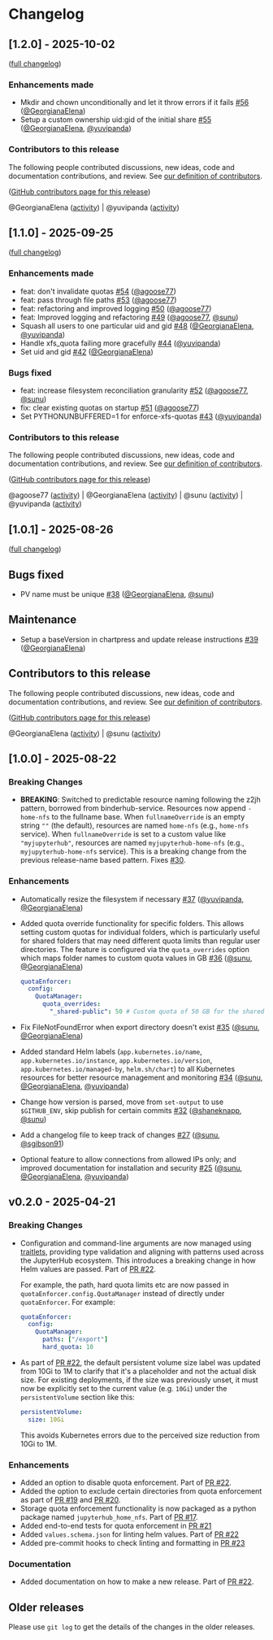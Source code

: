 # Changelog

## [1.2.0] - 2025-10-02

([full changelog](https://github.com/2i2c-org/jupyterhub-home-nfs/compare/1.1.0...34c00b79a00c146f2d19fd4b0aa4481863d9beb9))

### Enhancements made

- Mkdir and chown unconditionally and let it throw errors if it fails [#56](https://github.com/2i2c-org/jupyterhub-home-nfs/pull/56) ([@GeorgianaElena](https://github.com/GeorgianaElena))
- Setup a custom ownership uid:gid of the initial share [#55](https://github.com/2i2c-org/jupyterhub-home-nfs/pull/55) ([@GeorgianaElena](https://github.com/GeorgianaElena), [@yuvipanda](https://github.com/yuvipanda))

### Contributors to this release

The following people contributed discussions, new ideas, code and documentation contributions, and review.
See [our definition of contributors](https://github-activity.readthedocs.io/en/latest/#how-does-this-tool-define-contributions-in-the-reports).

([GitHub contributors page for this release](https://github.com/2i2c-org/jupyterhub-home-nfs/graphs/contributors?from=2025-09-25&to=2025-10-02&type=c))

@GeorgianaElena ([activity](https://github.com/search?q=repo%3A2i2c-org%2Fjupyterhub-home-nfs+involves%3AGeorgianaElena+updated%3A2025-09-25..2025-10-02&type=Issues)) | @yuvipanda ([activity](https://github.com/search?q=repo%3A2i2c-org%2Fjupyterhub-home-nfs+involves%3Ayuvipanda+updated%3A2025-09-25..2025-10-02&type=Issues))

## [1.1.0] - 2025-09-25

([full changelog](https://github.com/2i2c-org/jupyterhub-home-nfs/compare/1.0.1...fa9a311996bb532748d6d650644e2ccb45e92724))

### Enhancements made

- feat: don't invalidate quotas [#54](https://github.com/2i2c-org/jupyterhub-home-nfs/pull/54) ([@agoose77](https://github.com/agoose77))
- feat: pass through file paths [#53](https://github.com/2i2c-org/jupyterhub-home-nfs/pull/53) ([@agoose77](https://github.com/agoose77))
- feat: refactoring and improved logging [#50](https://github.com/2i2c-org/jupyterhub-home-nfs/pull/50) ([@agoose77](https://github.com/agoose77))
- feat: Improved logging and refactoring [#49](https://github.com/2i2c-org/jupyterhub-home-nfs/pull/49) ([@agoose77](https://github.com/agoose77), [@sunu](https://github.com/sunu))
- Squash all users to one particular uid and gid [#48](https://github.com/2i2c-org/jupyterhub-home-nfs/pull/48) ([@GeorgianaElena](https://github.com/GeorgianaElena), [@yuvipanda](https://github.com/yuvipanda))
- Handle xfs_quota failing more gracefully [#44](https://github.com/2i2c-org/jupyterhub-home-nfs/pull/44) ([@yuvipanda](https://github.com/yuvipanda))
- Set uid and gid [#42](https://github.com/2i2c-org/jupyterhub-home-nfs/pull/42) ([@GeorgianaElena](https://github.com/GeorgianaElena))

### Bugs fixed

- feat: increase filesystem reconciliation granularity [#52](https://github.com/2i2c-org/jupyterhub-home-nfs/pull/52) ([@agoose77](https://github.com/agoose77), [@sunu](https://github.com/sunu))
- fix: clear existing quotas on startup [#51](https://github.com/2i2c-org/jupyterhub-home-nfs/pull/51) ([@agoose77](https://github.com/agoose77))
- Set PYTHONUNBUFFERED=1 for enforce-xfs-quotas [#43](https://github.com/2i2c-org/jupyterhub-home-nfs/pull/43) ([@yuvipanda](https://github.com/yuvipanda))

### Contributors to this release

The following people contributed discussions, new ideas, code and documentation contributions, and review.
See [our definition of contributors](https://github-activity.readthedocs.io/en/latest/#how-does-this-tool-define-contributions-in-the-reports).

([GitHub contributors page for this release](https://github.com/2i2c-org/jupyterhub-home-nfs/graphs/contributors?from=2025-08-26&to=2025-09-25&type=c))

@agoose77 ([activity](https://github.com/search?q=repo%3A2i2c-org%2Fjupyterhub-home-nfs+involves%3Aagoose77+updated%3A2025-08-26..2025-09-25&type=Issues)) | @GeorgianaElena ([activity](https://github.com/search?q=repo%3A2i2c-org%2Fjupyterhub-home-nfs+involves%3AGeorgianaElena+updated%3A2025-08-26..2025-09-25&type=Issues)) | @sunu ([activity](https://github.com/search?q=repo%3A2i2c-org%2Fjupyterhub-home-nfs+involves%3Asunu+updated%3A2025-08-26..2025-09-25&type=Issues)) | @yuvipanda ([activity](https://github.com/search?q=repo%3A2i2c-org%2Fjupyterhub-home-nfs+involves%3Ayuvipanda+updated%3A2025-08-26..2025-09-25&type=Issues))

## [1.0.1] - 2025-08-26

([full changelog](https://github.com/2i2c-org/jupyterhub-home-nfs/compare/1.0.0...03c5049dc74cd6be237897c333ba909e869afeeb))

## Bugs fixed

- PV name must be unique [#38](https://github.com/2i2c-org/jupyterhub-home-nfs/pull/38) ([@GeorgianaElena](https://github.com/GeorgianaElena), [@sunu](https://github.com/sunu))

## Maintenance

- Setup a baseVersion in chartpress and update release instructions [#39](https://github.com/2i2c-org/jupyterhub-home-nfs/pull/39) ([@GeorgianaElena](https://github.com/GeorgianaElena))

## Contributors to this release

The following people contributed discussions, new ideas, code and documentation contributions, and review.
See [our definition of contributors](https://github-activity.readthedocs.io/en/latest/#how-does-this-tool-define-contributions-in-the-reports).

([GitHub contributors page for this release](https://github.com/2i2c-org/jupyterhub-home-nfs/graphs/contributors?from=2025-08-22&to=2025-08-26&type=c))

@GeorgianaElena ([activity](https://github.com/search?q=repo%3A2i2c-org%2Fjupyterhub-home-nfs+involves%3AGeorgianaElena+updated%3A2025-08-22..2025-08-26&type=Issues)) | @sunu ([activity](https://github.com/search?q=repo%3A2i2c-org%2Fjupyterhub-home-nfs+involves%3Asunu+updated%3A2025-08-22..2025-08-26&type=Issues))

## [1.0.0] - 2025-08-22

### Breaking Changes

- **BREAKING**: Switched to predictable resource naming following the z2jh pattern, borrowed from binderhub-service. Resources now append `-home-nfs` to the fullname base. When `fullnameOverride` is an empty string `""` (the default), resources are named `home-nfs` (e.g., `home-nfs` service). When `fullnameOverride` is set to a custom value like `"myjupyterhub"`, resources are named `myjupyterhub-home-nfs` (e.g., `myjupyterhub-home-nfs` service). This is a breaking change from the previous release-name based pattern. Fixes [#30](https://github.com/2i2c-org/jupyterhub-home-nfs/issues/30).

### Enhancements

- Automatically resize the filesystem if necessary [#37](https://github.com/2i2c-org/jupyterhub-home-nfs/pull/37) ([@yuvipanda](https://github.com/yuvipanda), [@GeorgianaElena](https://github.com/GeorgianaElena))

- Added quota override functionality for specific folders. This allows setting custom quotas for individual folders, which is particularly useful for shared folders that may need different quota limits than regular user directories. The feature is configured via the `quota_overrides` option which maps folder names to custom quota values in GB [#36](https://github.com/2i2c-org/jupyterhub-home-nfs/pull/36) ([@sunu](https://github.com/sunu), [@GeorgianaElena](https://github.com/GeorgianaElena))

  ```yaml
  quotaEnforcer:
    config:
      QuotaManager:
        quota_overrides:
          "_shared-public": 50 # Custom quota of 50 GB for the shared public folder
  ```

- Fix FileNotFoundError when export directory doesn't exist [#35](https://github.com/2i2c-org/jupyterhub-home-nfs/pull/35) ([@sunu](https://github.com/sunu), [@GeorgianaElena](https://github.com/GeorgianaElena))

- Added standard Helm labels (`app.kubernetes.io/name`, `app.kubernetes.io/instance`, `app.kubernetes.io/version`, `app.kubernetes.io/managed-by`, `helm.sh/chart`) to all Kubernetes resources for better resource management and monitoring [#34](https://github.com/2i2c-org/jupyterhub-home-nfs/pull/34) ([@sunu](https://github.com/sunu), [@GeorgianaElena](https://github.com/GeorgianaElena), [@yuvipanda](https://github.com/yuvipanda))

- Change how version is parsed, move from `set-output` to use `$GITHUB_ENV`, skip publish for certain commits [#32](https://github.com/2i2c-org/jupyterhub-home-nfs/pull/32) ([@shaneknapp](https://github.com/shaneknapp), [@sunu](https://github.com/sunu))

- Add a changelog file to keep track of changes [#27](https://github.com/2i2c-org/jupyterhub-home-nfs/pull/27) ([@sunu](https://github.com/sunu), [@sgibson91](https://github.com/sgibson91))

- Optional feature to allow connections from allowed IPs only; and improved documentation for installation and security [#25](https://github.com/2i2c-org/jupyterhub-home-nfs/pull/25) ([@sunu](https://github.com/sunu), [@GeorgianaElena](https://github.com/GeorgianaElena), [@yuvipanda](https://github.com/yuvipanda))

## v0.2.0 - 2025-04-21

### Breaking Changes

- Configuration and command-line arguments are now managed using [traitlets](https://traitlets.readthedocs.io/en/stable/), providing type validation and aligning with patterns used across the JupyterHub ecosystem. This introduces a breaking change in how Helm values are passed. Part of [PR #22](https://github.com/2i2c-org/jupyterhub-home-nfs/pull/22).

  For example, the path, hard quota limits etc are now passed in `quotaEnforcer.config.QuotaManager` instead of directly under `quotaEnforcer`. For example:

  ```yaml
  quotaEnforcer:
    config:
      QuotaManager:
        paths: ["/export"]
        hard_quota: 10
  ```

- As part of [PR #22](https://github.com/2i2c-org/jupyterhub-home-nfs/pull/22), the default persistent volume size label was updated from 10Gi to 1M to clarify that it's a placeholder and not the actual disk size.
  For existing deployments, if the size was previously unset, it must now be explicitly set to the current value (e.g. `10Gi`) under the `persistentVolume` section like this:

  ```yaml
  persistentVolume:
    size: 10Gi
  ```

  This avoids Kubernetes errors due to the perceived size reduction from 10Gi to 1M.

### Enhancements

- Added an option to disable quota enforcement. Part of [PR #22](https://github.com/2i2c-org/jupyterhub-home-nfs/pull/22).
- Added the option to exclude certain directories from quota enforcement as part of [PR #19](https://github.com/2i2c-org/jupyterhub-home-nfs/pull/19) and [PR #20](https://github.com/2i2c-org/jupyterhub-home-nfs/pull/20).
- Storage quota enforcement functionality is now packaged as a python package named `jupyterhub_home_nfs`. Part of [PR #17](https://github.com/2i2c-org/jupyterhub-home-nfs/pull/17).
- Added end-to-end tests for quota enforcement in [PR #21](https://github.com/2i2c-org/jupyterhub-home-nfs/pull/21)
- Added `values.schema.json` for linting helm values. Part of [PR #22](https://github.com/2i2c-org/jupyterhub-home-nfs/pull/22)
- Added pre-commit hooks to check linting and formatting in [PR #23](https://github.com/2i2c-org/jupyterhub-home-nfs/pull/23)

### Documentation

- Added documentation on how to make a new release. Part of [PR #22](https://github.com/2i2c-org/jupyterhub-home-nfs/pull/22).

## Older releases

Please use `git log` to get the details of the changes in the older releases.
